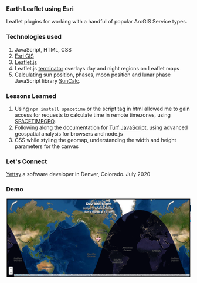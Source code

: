 ### Earth Leaflet using Esri

Leaflet plugins for working with a handful of popular ArcGIS Service types.

### Technologies used
1. JavaScript, HTML, CSS
2. [Esri GIS](https://github.com/Esri/esri-leaflet)
3. [Leaflet.js](https://leafletjs.com/reference-1.6.0.html)
4. Leaflet.js [terminator](https://github.com/joergdietrich/Leaflet.Terminator) overlays day and night regions on Leaflet maps
5. Calculating sun position, phases, moon position and lunar phase JavaScript library [SunCalc](https://github.com/mourner/suncalc).
   
### Lessons Learned
1. Using ```npm install spacetime``` or the script tag in html allowed me to gain access for requests to calculate time in remote timezones, using [SPACETIMEGEO](https://github.com/spencermountain/spacetime).
1. Following along the documentation for [Turf JavaScript](http://turfjs.org/), using advanced geospatial analysis for browsers and node.js
1. CSS while styling the geomap, understanding the width and height parameters for the canvas
   
### Let's Connect
[Yettsy](https://www.linkedin.com/in/yettsy-jo-knapp/) a software developer in Denver, Colorado.
July 2020

### Demo
![Tracker](/images/tracker.png)